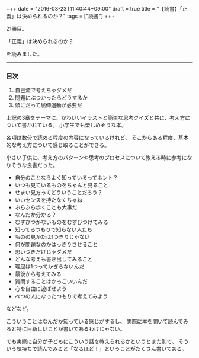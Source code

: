 +++
date = "2016-03-23T11:40:44+09:00"
draft = true
title = "【読書】「正義」は決められるのか？"
tags = ["読書"]
+++

21冊目。

「正義」は決められるのか？

を読みました。

<hr>

### 目次

1. 自己流で考えちゃダメだ  
2. 問題にぶつかったらどうするか
3. 頭にだって屈伸運動が必要だ

上記の3章をテーマに、かわいいイラストと簡単な思考クイズと共に、考え方について書かれている。
小学生でも楽しめそうな本。

各項は数分で読める程度の内容になっているけれど、
そこからある程度、基本的な考え方について感じ取ることができる。

小さい子供に、考え方のパターンや思考のプロセスについて教える時に参考になりそうな良書だった。

- 自分のことならよく知っているってホント？
- いつも見ているものをちゃんと見ること
- せまい見方ってどういうことだろう？
- いいセンスを持たなくちゃね
- ぶらぶら歩くことも大事だ
- なんだか分かる？
- むすびつかないものをむすびつけてみる
- 知ってるつもりで知らない人たち
- ものの見かたは1つきりじゃない
- 何が問題なのかはっきりさせること
- 思いつきだけじゃダメだ
- どんな考えも書き出してみること
- 理屈は1つってかぎらないんだ
- 最後から考えてみる
- 質問することはかっこいいんだ
- 心を自由に遊ばせよう
- べつの人になったつもりで考えてみよう

などなど。

こういうことはなんだか知っている感じがするし、
実際に本を開いて読んでみると特に目新しいことが書いてあるわけじゃない。

でも実際に自分が子どもにこういう話を教えられるかというとまた別で、
そういう気持ちで読んでみると「なるほど！」ということがたくさん書いてある。
